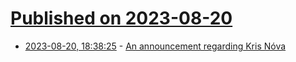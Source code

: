 # [Published on 2023-08-20](index.md)

* [2023-08-20, 18:38:25](https://lobste.rs/s/ws3wgg/announcement_regarding_kris_nova) - [An announcement regarding Kris Nóva](https://nivenly.org/blog/2023/08/19/an-announcement-regarding-kris-nóva/)
